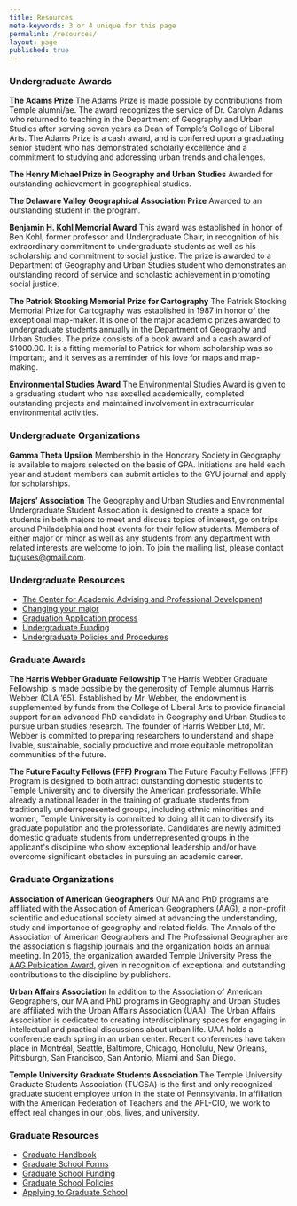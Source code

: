 ```yaml
---
title: Resources
meta-keywords: 3 or 4 unique for this page
permalink: /resources/
layout: page
published: true
---
```

### Undergraduate Awards

**The Adams Prize**
The Adams Prize is made possible by contributions from Temple alumni/ae. The award recognizes the service of Dr. Carolyn Adams who returned to teaching in the Department of Geography and Urban Studies after serving seven years as Dean of Temple’s College of Liberal Arts. The Adams Prize is a cash award, and is conferred upon a graduating senior student who has demonstrated scholarly excellence and a commitment to studying and addressing urban trends and challenges.

**The Henry Michael Prize in Geography and Urban Studies**
Awarded for outstanding achievement in geographical studies.

**The Delaware Valley Geographical Association Prize**
Awarded to an outstanding student in the program.

**Benjamin H. Kohl Memorial Award**
This award was established in honor of Ben Kohl, former professor and Undergraduate Chair, in recognition of his extraordinary commitment to undergraduate students as well as his scholarship and commitment to social justice. The prize is awarded to a Department of Geography and Urban Studies student who demonstrates an outstanding record of service and scholastic achievement in promoting social justice. 

**The Patrick Stocking Memorial Prize for Cartography**
The Patrick Stocking Memorial Prize for Cartography was established in 1987 in honor of the exceptional map-maker. It is one of the major academic prizes awarded to undergraduate students annually in the Department of Geography and Urban Studies. The prize consists of a book award and a cash award of $1000.00. It is a fitting memorial to Patrick for whom scholarship was so important, and it serves as a reminder of his love for maps and map-making.

**Environmental Studies Award**
The Environmental Studies Award is given to a graduating student who has excelled academically, completed outstanding projects and maintained involvement in extracurricular environmental activities. 

### Undergraduate Organizations

**Gamma Theta Upsilon**
Membership in the Honorary Society in Geography is available to majors selected on the basis of GPA. Initiations are held each year and student members can submit articles to the GYU journal and apply for scholarships.

**Majors’ Association**
The Geography and Urban Studies and Environmental Undergraduate Student Association is designed to create a space for students in both majors to meet and discuss topics of interest, go on trips around Philadelphia and host events for their fellow students. Members of either major or minor as well as any students from any department with related interests are welcome to join. To join the mailing list, please contact [tuguses@gmail.com](mailto:tuguses@gmail.com).

### Undergraduate Resources
- [The Center for Academic Advising and Professional Development](https://liberalarts.temple.edu/advising)
- [Changing your major](http://www.temple.edu/studentaffairs/orientation/freshman-orientation/changing-your-major.asp)
- [Graduation Application process](http://www.temple.edu/registrar/students/graduation)
- [Undergraduate Funding](http://sfs.temple.edu/)
- [Undergraduate Policies and Procedures](http://bulletin.temple.edu/undergraduate/academic-policies/)

### Graduate Awards

**The Harris Webber Graduate Fellowship**
The Harris Webber Graduate Fellowship is made possible by the generosity of Temple alumnus Harris Webber (CLA ’65). Established by Mr. Webber, the endowment is supplemented by funds from the College of Liberal Arts to provide financial support for an advanced PhD candidate in Geography and Urban Studies to pursue urban studies research. The founder of Harris Webber Ltd, Mr. Webber is committed to preparing researchers to understand and shape livable, sustainable, socially productive and more equitable metropolitan communities of the future. 

**The Future Faculty Fellows (FFF) Program**
The Future Faculty Fellows (FFF) Program is designed to both attract outstanding domestic students to Temple University and to diversify the American professoriate. While already a national leader in the training of graduate students from traditionally underrepresented groups, including ethnic minorities and women, Temple University is committed to doing all it can to diversify its graduate population and the professoriate. Candidates are newly admitted domestic graduate students from underrepresented groups in the applicant's discipline who show exceptional leadership and/or have overcome significant obstacles in pursuing an academic career.

### Graduate Organizations

**Association of American Geographers**
Our MA and PhD programs are affiliated with the Association of American Geographers (AAG), a non-profit scientific and educational society aimed at advancing the understanding, study and importance of geography and related fields. The Annals of the Association of American Geographers and The Professional Geographer are the association's flagship journals and the organization holds an annual meeting. In 2015, the organization awarded Temple University Press the [AAG Publication Award](https://news.temple.edu/news/2015-12-08/awards-temple-university-press), given in recognition of exceptional and outstanding contributions to the discipline by publishers.

**Urban Affairs Association**
In addition to the Association of American Geographers, our MA and PhD programs in Geography and Urban Studies are affiliated with the Urban Affairs Association (UAA). The Urban Affairs Association is dedicated to creating interdisciplinary spaces for engaging in intellectual and practical discussions about urban life. UAA holds a conference each spring in an urban center. Recent conferences have taken place in Montréal, Seattle, Baltimore, Chicago, Honolulu, New Orleans, Pittsburgh, San Francisco, San Antonio, Miami and San Diego. 

**Temple University Graduate Students Association**
The Temple University Graduate Students Association (TUGSA) is the first and only recognized graduate student employee union in the state of Pennsylvania. In affiliation with the American Federation of Teachers and the AFL-CIO, we work to effect real changes in our jobs, lives, and university. 

### Graduate Resources
- [Graduate Handbook](http://www.cla.temple.edu/africanamericanstudies/files/2017/04/AAAS-Grad-Handbook-Revised-2017-18-Final.pdf)
- [Graduate School Forms](http://www.temple.edu/grad/forms/index.htm)
- [Graduate School Funding](http://www.temple.edu/grad/finances/index.htm)
- [Graduate School Policies](http://www.temple.edu/grad/policies/index.htm)
- [Applying to Graduate School](http://www.temple.edu/grad/admissions/howtoapply.htm)









